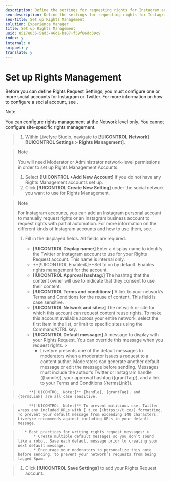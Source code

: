 ```yaml
---
description: Define the settings for requesting rights for Instagram and Twitter posts.
seo-description: Define the settings for requesting rights for Instagram and Twitter posts.
seo-title: Set up Rights Management
solution: Experience Manager
title: Set up Rights Management
uuid: 8517e035-5ad3-46d1-ba87-f59f86dd39c9
index: y
internal: n
snippet: y
translate: y
---
```


# Set up Rights Management

Before you can define Rights Request Settings, you must configure one or more social accounts for Instagram or Twitter. For more information on how to configure a social account, see [](t_configure_social_accout_instagram/t_configure_social_accout_instagram.md#t_configure_social_accout_instagram).

>[!NOTE]
>
>You can configure rights management at the Network level only. You cannot configure site-specific rights management.


>1. Within Livefyre Studio, navigate to **[!UICONTROL  Network]** **[!UICONTROL  Settings > Rights Management]**.

>   >[!NOTE]
>   >
>   >You will need Moderator or Administrator network-level permissions in order to set up Rights Management Accounts.
>
>1. Select **[!UICONTROL  +Add New Account]** if you do not have any Rights Management accounts set up.
>1. Click **[!UICONTROL  Create New Setting]** under the social network you want to use for Rights Management.

>   >[!NOTE]
>   >
>   >For Instagram accounts, you can add an Instagram personal account to manually request rights or an Instagram business account to request rights with partial automation. For more information on the different kinds of Instagram accounts and how to use them, see[](t_configure_social_accout_instagram/c_about_instagram_accounts.md#c_about_instagram_accounts). 
>
>1. Fill in the displayed fields. All fields are required.
>    
>    * **[!UICONTROL  Display name:]** Enter a display name to identify the Twitter or Instagram account to use for your Rights Request account. This name is internal only.
>    * **[!UICONTROL  Enabled:]**Set to on by default. Enables rights management for the account.
>    * **[!UICONTROL  Approval hashtag:]** The hashtag that the content owner will use to indicate that they consent to use their content.
>    * **[!UICONTROL  Terms and conditions:]** A link to your network’s Terms and Conditions for the reuse of content. This field is case sensitive.
>    * **[!UICONTROL  Network and sites:]** The network or site for which this account can request content reuse rights. To make this account available across your entire network, select the first item in the list, or limit to specific sites using the Command/CTRL key.
>    * **[!UICONTROL  Default message:]** A message to display with your Rights Request. You can override this message when you request rights. >    
>        * Livefyre presents one of the default messages to moderators when a moderator issues a request to a content author. Moderators can generate another default message or edit the message before sending. Messages must include the author’s Twitter or Instagram handle ({handle}), your approval hashtag ({grantTag}), and a link to your Terms and Conditions ({termsLink}).

>          **[!UICONTROL  Note:]** {handle}, {grantTag}, and {termsLink} are all case sensitive.

>          **[!UICONTROL  Note:]** To prevent malicious use, Twitter wraps any included URLs with [ t.co ](https://t.co/) formatting. To prevent your default message from exceeding 140 characters, Livefyre recommends against including URLs in your default message.

>        * Best practices for writing rights request messages: >        
>            * Create multiple default messages so you don’t sound like a robot. Save each default message prior to creating your next default message.
>            * Encourage your moderators to personalize this note before sending, to prevent your network’s requests from being tagged Spam.


>    
>1. Click **[!UICONTROL  Save Settings]** to add your Rights Request account.
